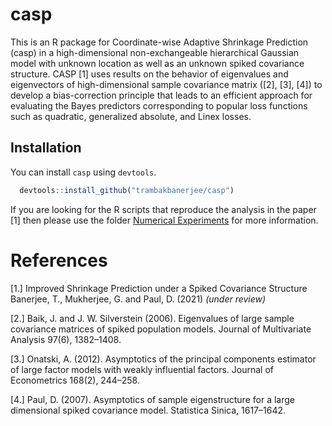<!-- README.md is generated from README.Rmd. Please edit that file -->
casp
====
<!-- [![Build Status](https://travis-ci.org/trambakbanerjee/asus.svg?branch=master)](https://travis-ci.org/trambakbanerjee/asus)
[![CRAN_Status_Badge](http://www.r-pkg.org/badges/version/asus)](https://cran.r-project.org/package=asus)
![](http://cranlogs.r-pkg.org/badges/grand-total/asus)-->
This is an R package for Coordinate-wise Adaptive Shrinkage Prediction (casp) in a high-dimensional non-exchangeable hierarchical Gaussian model with unknown location as well as an unknown spiked covariance structure. CASP [1] uses results on the behavior of eigenvalues and eigenvectors of high-dimensional sample covariance matrix ([2], [3], [4]) to develop a bias-correction principle that leads to an efficient approach for evaluating the Bayes predictors corresponding to popular loss functions such as
quadratic, generalized absolute, and Linex losses.
 
Installation
-----------
You can install  `casp` using `devtools`.

 ```R
   devtools::install_github("trambakbanerjee/casp")
   ```
  
  If you are looking for the R scripts that reproduce the analysis in the paper [1] then please use the folder [Numerical Experiments](https://github.com/trambakbanerjee/CASP_paper) for more information.  

References
=======
[1.] Improved Shrinkage Prediction under a Spiked Covariance Structure   
Banerjee, T., Mukherjee, G. and Paul, D. (2021) _(under review)_ 

[2.] Baik, J. and J. W. Silverstein (2006). Eigenvalues of large sample covariance matrices of spiked population models. Journal of Multivariate Analysis 97(6), 1382–1408.

[3.] Onatski, A. (2012). Asymptotics of the principal components estimator of large factor models with weakly influential factors. Journal of Econometrics 168(2), 244–258.

[4.] Paul, D. (2007). Asymptotics of sample eigenstructure for a large dimensional spiked covariance model. Statistica Sinica, 1617–1642.

